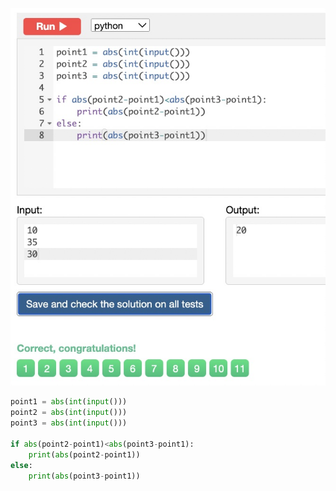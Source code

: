 ![Solution](https://github.com/KaiFig/unit-1/blob/main/Snakify/Lesson%203/Distance_to_closest_point.jpg)

```.py
point1 = abs(int(input()))
point2 = abs(int(input()))
point3 = abs(int(input()))

if abs(point2-point1)<abs(point3-point1):
    print(abs(point2-point1))
else:
    print(abs(point3-point1))
